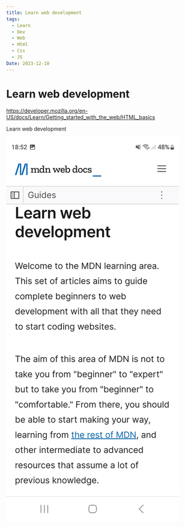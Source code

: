 ```yaml
---
title: Learn web development
tags:
  - Learn
  - Dev
  - Web
  - Html
  - Css
  - JS
Date: 2023-12-10
---
```

# Learn web development

<https://developer.mozilla.org/en-US/docs/Learn/Getting_started_with_the_web/HTML_basics>

Learn web development

![](../_asset/Screenshot_20231210_185250_Brave.jpg)
